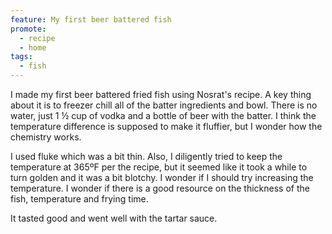 ```yaml
---
feature: My first beer battered fish
promote:
  - recipe
  - home
tags:
  - fish
---
```

I made my first beer battered fried fish using Nosrat's recipe. A key thing about it is to freezer chill all of the batter ingredients and bowl. There is no water, just 1 ½ cup of vodka and a bottle of beer with the batter. I think the temperature difference is supposed to make it fluffier, but I wonder how the chemistry works.

I used fluke which was a bit thin. Also, I diligently tried to keep the temperature at 365ºF per the recipe, but it seemed like it took a while to turn golden and it was a bit blotchy. I wonder if I should try increasing the temperature. I wonder if there is a good resource on the thickness of the fish, temperature and frying time.

It tasted good and went well with the tartar sauce.